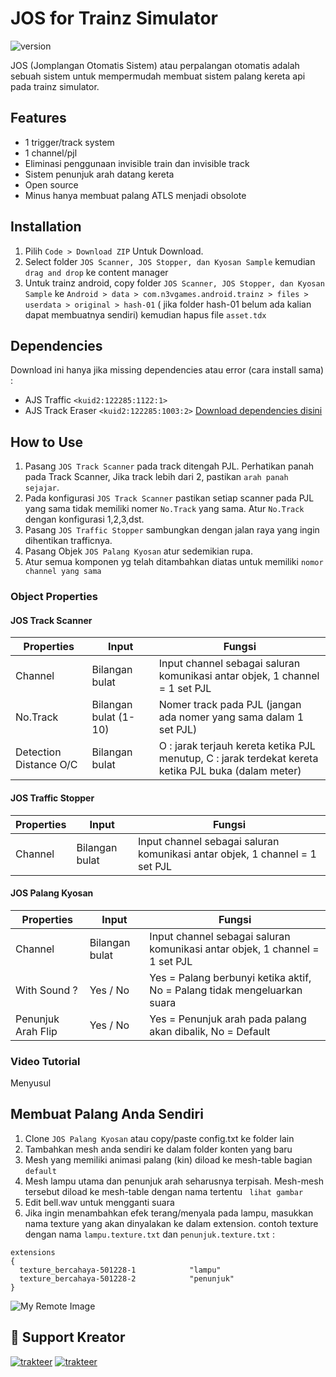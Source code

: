 
# JOS for Trainz Simulator

![version](https://img.shields.io/badge/JOS-v.2.0-brightgreen)

JOS (Jomplangan Otomatis Sistem) atau perpalangan otomatis adalah sebuah sistem untuk mempermudah membuat sistem palang kereta api pada trainz simulator.

## Features

- 1 trigger/track system
- 1 channel/pjl
- Eliminasi penggunaan invisible train dan invisible track
- Sistem penunjuk arah datang kereta
- Open source
- Minus hanya membuat palang ATLS menjadi obsolote


## Installation
1. Pilih `Code > Download ZIP` Untuk Download.
2. Select folder `JOS Scanner, JOS Stopper, dan Kyosan Sample` kemudian `drag and drop` ke content manager
3. Untuk trainz android, copy folder `JOS Scanner, JOS Stopper, dan Kyosan Sample` ke `Android > data > com.n3vgames.android.trainz > files > userdata > original > hash-01` ( jika folder hash-01 belum ada kalian dapat membuatnya sendiri) kemudian hapus file `asset.tdx`

## Dependencies

Download ini hanya jika missing dependencies atau error (cara install sama) :

- AJS Traffic `<kuid2:122285:1122:1>`
- AJS Track Eraser `<kuid2:122285:1003:2>`
[Download dependencies disini](https://drive.google.com/file/d/13-RPChPTvMKVtvxhPYb3Jdg0HMCCQr8K/view?usp=sharing)



## How to Use
1. Pasang `JOS Track Scanner` pada track ditengah PJL. Perhatikan panah pada Track Scanner, Jika track lebih dari 2, pastikan `arah panah sejajar`.
2. Pada konfigurasi `JOS Track Scanner` pastikan setiap scanner pada PJL yang sama tidak memiliki nomer `No.Track` yang sama. Atur `No.Track` dengan konfigurasi 1,2,3,dst.
3. Pasang `JOS Traffic Stopper` sambungkan dengan jalan raya yang ingin dihentikan trafficnya.
4. Pasang Objek `JOS Palang Kyosan` atur sedemikian rupa.
5. Atur semua komponen yg telah ditambahkan diatas untuk memiliki `nomor channel yang sama`

### Object Properties
#### JOS Track Scanner

Properties    | Input                           | Fungsi
------------- | ------------------------------- | -------------------------
Channel       | Bilangan bulat                  | Input channel sebagai saluran komunikasi antar objek, 1 channel = 1 set PJL
No.Track      | Bilangan bulat (1-10)           | Nomer track pada PJL (jangan ada nomer yang sama dalam 1 set PJL)
Detection Distance O/C  | Bilangan bulat  | O : jarak terjauh kereta ketika PJL menutup, C : jarak terdekat kereta ketika PJL buka (dalam meter)


#### JOS Traffic Stopper

Properties    | Input                           | Fungsi
------------- | ------------------------------- | -------------------------
Channel       | Bilangan bulat                  | Input channel sebagai saluran komunikasi antar objek, 1 channel = 1 set PJL

#### JOS Palang Kyosan

Properties    | Input                           | Fungsi
------------- | ------------------------------- | -------------------------
Channel       | Bilangan bulat                  | Input channel sebagai saluran komunikasi antar objek, 1 channel = 1 set PJL
With Sound ?      | Yes / No         | Yes = Palang berbunyi ketika aktif, No = Palang tidak mengeluarkan suara
Penunjuk Arah Flip  | Yes / No       | Yes = Penunjuk arah pada palang akan dibalik, No = Default

### Video Tutorial
Menyusul


## Membuat Palang Anda Sendiri
1. Clone `JOS Palang Kyosan` atau copy/paste config.txt ke folder lain
2. Tambahkan mesh anda sendiri ke dalam folder konten yang baru
3. Mesh yang memiliki animasi palang (kin) diload ke mesh-table bagian `default` 
4. Mesh lampu utama dan penunjuk arah seharusnya terpisah. Mesh-mesh tersebut diload ke mesh-table dengan nama tertentu ` lihat gambar` 
5. Edit bell.wav untuk mengganti suara
6. Jika ingin menambahkan efek terang/menyala pada lampu, masukkan nama texture yang akan dinyalakan ke dalam extension. contoh texture dengan nama `lampu.texture.txt` dan `penunjuk.texture.txt` :

```trainzscript
extensions
{
  texture_bercahaya-501228-1            "lampu"
  texture_bercahaya-501228-2            "penunjuk"
}
```

![My Remote Image](https://cdn.discordapp.com/attachments/905419289601908749/1095992374355820634/kyosan_example.jpg)






## 🔗 Support Kreator
[![trakteer](https://img.shields.io/badge/JIRC%20Trainz-TRAKTEER-red)](https://trakteer.id/jirc-trainz/)
[![trakteer](https://img.shields.io/badge/BBR-TRAKTEER-red)](https://trakteer.id/bastiyanbr)


